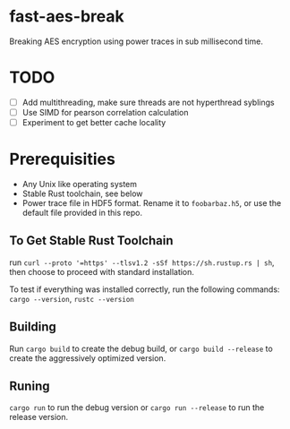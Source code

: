 # fast-aes-break
Breaking AES encryption using power traces in sub millisecond time.

# TODO
- [ ] Add multithreading, make sure threads are not hyperthread syblings
- [ ] Use SIMD for pearson correlation calculation
- [ ] Experiment to get better cache locality

# Prerequisities
- Any Unix like operating system
- Stable Rust toolchain, see below
- Power trace file in HDF5 format. Rename it to `foobarbaz.h5`, or use the
  default file provided in this repo.

## To Get Stable Rust Toolchain
run `curl --proto '=https' --tlsv1.2 -sSf https://sh.rustup.rs | sh`, then
choose to proceed with standard installation.

To test if everything was installed correctly, run the following commands:
`cargo --version`, `rustc --version`

## Building
Run `cargo build` to create the debug build, or `cargo build --release` to
create the aggressively optimized version.

## Runing
`cargo run` to run the debug version or `cargo run --release` to run the
release version.
